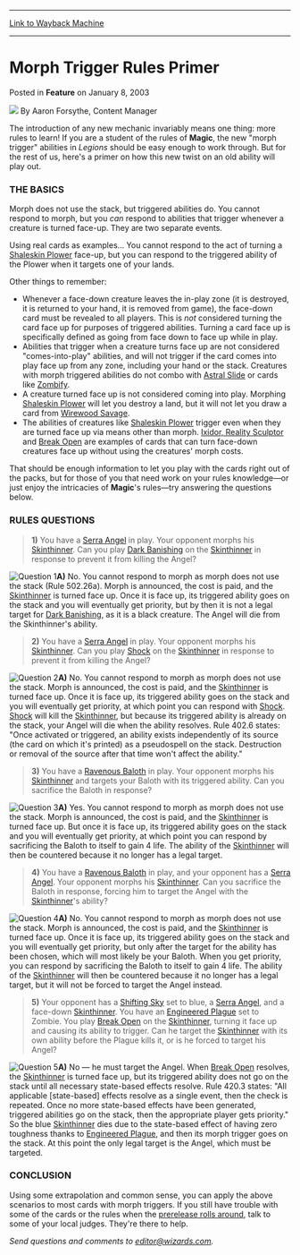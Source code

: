 
---
[Link to Wayback Machine](https://web.archive.org/web/20201111195419/https://magic.wizards.com/en/articles/archive/feature/morph-trigger-rules-primer-2003-01-08-0)

[_metadata_:author]:- "Aaron Forsythe"
[_metadata_:description]:- "The introduction of any new mechanic invariably means one thing: more rules to learn! If you are a student of the rules of Magic, the new `morph trigger` abilities in Legions should be easy enough to work through. But for the rest of us, here's a primer on how this new twist on an old ability will play out."
[_metadata_:generator]:- "Drupal 7 (http://drupal.org)"
[_metadata_:node]:- "630041"
[_metadata_:publish_date]:- "2003-01-08"
[_metadata_:source]:- "div-main-content"
[_metadata_:title]:- "Morph Trigger Rules Primer"
[_metadata_:wayback_capture_timestamp]:- "2020-11-11 19:54:19"
[_metadata_:wayback_raw_url]:- "https://web.archive.org/web/20201111195419id_/https://magic.wizards.com/en/articles/archive/feature/morph-trigger-rules-primer-2003-01-08-0"
[_metadata_:wayback_url]:- "https://magic.wizards.com/en/articles/archive/feature/morph-trigger-rules-primer-2003-01-08-0"
---


Morph Trigger Rules Primer
==========================



 Posted in **Feature**
 on January 8, 2003 






![](https://media.magic.wizards.com/styles/auth_small/public/generic-avatar-150_273.png)
By Aaron Forsythe, Content Manager











The introduction of any new mechanic invariably means one thing: more rules to learn! If you are a student of the rules of **Magic**, the new "morph trigger" abilities in *Legions* should be easy enough to work through. But for the rest of us, here's a primer on how this new twist on an old ability will play out.

### THE BASICS

Morph does not use the stack, but triggered abilities do. You cannot respond to morph, but you *can* respond to abilities that trigger whenever a creature is turned face-up. They are two separate events.

Using real cards as examples… You cannot respond to the act of turning a [Shaleskin Plower](http://gatherer.wizards.com/Pages/Card/Details.aspx?name=Shaleskin+Plower) face-up, but you can respond to the triggered ability of the Plower when it targets one of your lands.

Other things to remember:

* Whenever a face-down creature leaves the in-play zone (it is destroyed, it is returned to your hand, it is removed from game), the face-down card must be revealed to all players. This is *not* considered turning the card face up for purposes of triggered abilities. Turning a card face up is specifically defined as going from face down to face up while in play.
* Abilities that trigger when a creature turns face up are not considered "comes-into-play" abilities, and will not trigger if the card comes into play face up from any zone, including your hand or the stack. Creatures with morph triggered abilities do not combo with [Astral Slide](http://gatherer.wizards.com/Pages/Card/Details.aspx?name=Astral+Slide) or cards like [Zombify](http://gatherer.wizards.com/Pages/Card/Details.aspx?name=Zombify).
* A creature turned face up is not considered coming into play. Morphing [Shaleskin Plower](http://gatherer.wizards.com/Pages/Card/Details.aspx?name=Shaleskin+Plower) will let you destroy a land, but it will not let you draw a card from [Wirewood Savage](http://gatherer.wizards.com/Pages/Card/Details.aspx?name=Wirewood+Savage).
* The abilities of creatures like [Shaleskin Plower](http://gatherer.wizards.com/Pages/Card/Details.aspx?name=Shaleskin+Plower) trigger even when they are turned face up via means other than morph. [Ixidor, Reality Sculptor](http://gatherer.wizards.com/Pages/Card/Details.aspx?name=Ixidor%2C+Reality+Sculptor) and [Break Open](http://gatherer.wizards.com/Pages/Card/Details.aspx?name=Break+Open) are examples of cards that can turn face-down creatures face up without using the creatures' morph costs.

That should be enough information to let you play with the cards right out of the packs, but for those of you that need work on your rules knowledge—or just enjoy the intricacies of **Magic**'s rules—try answering the questions below.

### RULES QUESTIONS


> 
> **1)** You have a [Serra Angel](http://gatherer.wizards.com/Pages/Card/Details.aspx?name=Serra+Angel) in play. Your opponent morphs his [Skinthinner](http://gatherer.wizards.com/Pages/Card/Details.aspx?name=Skinthinner). Can you play [Dark Banishing](http://gatherer.wizards.com/Pages/Card/Details.aspx?name=Dark+Banishing) on the [Skinthinner](http://gatherer.wizards.com/Pages/Card/Details.aspx?name=Skinthinner) in response to prevent it from killing the Angel?
> 
> 
> 

![Question 1](https://media.magic.wizards.com/image_legacy_migration/magic/images/mtgcom/fcpics/features/119_question1.jpg)**A)** No. You cannot respond to morph as morph does not use the stack (Rule 502.26a). Morph is announced, the cost is paid, and the [Skinthinner](http://gatherer.wizards.com/Pages/Card/Details.aspx?name=Skinthinner) is turned face up. Once it is face up, its triggered ability goes on the stack and you will eventually get priority, but by then it is not a legal target for [Dark Banishing](http://gatherer.wizards.com/Pages/Card/Details.aspx?name=Dark+Banishing), as it is a black creature. The Angel will die from the Skinthinner's ability.


> 
> **2)** You have a [Serra Angel](http://gatherer.wizards.com/Pages/Card/Details.aspx?name=Serra+Angel) in play. Your opponent morphs his [Skinthinner](http://gatherer.wizards.com/Pages/Card/Details.aspx?name=Skinthinner). Can you play [Shock](http://gatherer.wizards.com/Pages/Card/Details.aspx?name=Shock) on the [Skinthinner](http://gatherer.wizards.com/Pages/Card/Details.aspx?name=Skinthinner) in response to prevent it from killing the Angel?
> 
> 
> 

![Question 2](https://media.magic.wizards.com/image_legacy_migration/magic/images/mtgcom/fcpics/features/119_question2.jpg)**A)** No. You cannot respond to morph as morph does not use the stack. Morph is announced, the cost is paid, and the [Skinthinner](http://gatherer.wizards.com/Pages/Card/Details.aspx?name=Skinthinner) is turned face up. Once it is face up, its triggered ability goes on the stack and you will eventually get priority, at which point you can respond with [Shock](http://gatherer.wizards.com/Pages/Card/Details.aspx?name=Shock). [Shock](http://gatherer.wizards.com/Pages/Card/Details.aspx?name=Shock) will kill the [Skinthinner](http://gatherer.wizards.com/Pages/Card/Details.aspx?name=Skinthinner), but because its triggered ability is already on the stack, your Angel will die when the ability resolves. Rule 402.6 states: "Once activated or triggered, an ability exists independently of its source (the card on which it's printed) as a pseudospell on the stack. Destruction or removal of the source after that time won't affect the ability."


> 
> **3)** You have a [Ravenous Baloth](http://gatherer.wizards.com/Pages/Card/Details.aspx?name=Ravenous+Baloth) in play. Your opponent morphs his [Skinthinner](http://gatherer.wizards.com/Pages/Card/Details.aspx?name=Skinthinner) and targets your Baloth with its triggered ability. Can you sacrifice the Baloth in response?
> 
> 

![Question 3](https://media.magic.wizards.com/image_legacy_migration/magic/images/mtgcom/fcpics/features/119_question3.jpg)**A)** Yes. You cannot respond to morph as morph does not use the stack. Morph is announced, the cost is paid, and the [Skinthinner](http://gatherer.wizards.com/Pages/Card/Details.aspx?name=Skinthinner) is turned face up. But once it is face up, its triggered ability goes on the stack and you will eventually get priority, at which point you can respond by sacrificing the Baloth to itself to gain 4 life. The ability of the [Skinthinner](http://gatherer.wizards.com/Pages/Card/Details.aspx?name=Skinthinner) will then be countered because it no longer has a legal target.


> **4)** You have a [Ravenous Baloth](http://gatherer.wizards.com/Pages/Card/Details.aspx?name=Ravenous+Baloth) in play, and your opponent has a [Serra Angel](http://gatherer.wizards.com/Pages/Card/Details.aspx?name=Serra+Angel). Your opponent morphs his [Skinthinner](http://gatherer.wizards.com/Pages/Card/Details.aspx?name=Skinthinner). Can you sacrifice the Baloth in response, forcing him to target the Angel with the [Skinthinner](http://gatherer.wizards.com/Pages/Card/Details.aspx?name=Skinthinner)'s ability?
> 
> 

![Question 4](https://media.magic.wizards.com/image_legacy_migration/magic/images/mtgcom/fcpics/features/119_question4.jpg)**A)** No. You cannot respond to morph as morph does not use the stack. Morph is announced, the cost is paid, and the [Skinthinner](http://gatherer.wizards.com/Pages/Card/Details.aspx?name=Skinthinner) is turned face up. Once it is face up, its triggered ability goes on the stack and you will eventually get priority, but only after the target for the ability has been chosen, which will most likely be your Baloth. When you get priority, you can respond by sacrificing the Baloth to itself to gain 4 life. The ability of the [Skinthinner](http://gatherer.wizards.com/Pages/Card/Details.aspx?name=Skinthinner) will then be countered because it no longer has a legal target, but it will not be forced to target the Angel instead.


> **5)** Your opponent has a [Shifting Sky](http://gatherer.wizards.com/Pages/Card/Details.aspx?name=Shifting+Sky) set to blue, a [Serra Angel](http://gatherer.wizards.com/Pages/Card/Details.aspx?name=Serra+Angel), and a face-down [Skinthinner](http://gatherer.wizards.com/Pages/Card/Details.aspx?name=Skinthinner). You have an [Engineered Plague](http://gatherer.wizards.com/Pages/Card/Details.aspx?name=Engineered+Plague) set to Zombie. You play [Break Open](http://gatherer.wizards.com/Pages/Card/Details.aspx?name=Break+Open) on the [Skinthinner](http://gatherer.wizards.com/Pages/Card/Details.aspx?name=Skinthinner), turning it face up and causing its ability to trigger. Can he target the [Skinthinner](http://gatherer.wizards.com/Pages/Card/Details.aspx?name=Skinthinner) with its own ability before the Plague kills it, or is he forced to target his Angel?
> 
> 

![Question 5](https://media.magic.wizards.com/image_legacy_migration/magic/images/mtgcom/fcpics/features/119_question5.jpg)**A)** No — he must target the Angel. When [Break Open](http://gatherer.wizards.com/Pages/Card/Details.aspx?name=Break+Open) resolves, the [Skinthinner](http://gatherer.wizards.com/Pages/Card/Details.aspx?name=Skinthinner) is turned face up, but its triggered ability does not go on the stack until all necessary state-based effects resolve. Rule 420.3 states: "All applicable [state-based] effects resolve as a single event, then the check is repeated. Once no more state-based effects have been generated, triggered abilities go on the stack, then the appropriate player gets priority." So the blue [Skinthinner](http://gatherer.wizards.com/Pages/Card/Details.aspx?name=Skinthinner) dies due to the state-based effect of having zero toughness thanks to [Engineered Plague](http://gatherer.wizards.com/Pages/Card/Details.aspx?name=Engineered+Plague), and then its morph trigger goes on the stack. At this point the only legal target is the Angel, which must be targeted.

###  CONCLUSION

Using some extrapolation and common sense, you can apply the above scenarios to most cards with morph triggers. If you still have trouble with some of the cards or the rules when the [prerelease rolls around](http://archive.wizards.com/Magic/Magazine/Article.aspx?x=events/magic/prereleases), talk to some of your local judges. They're there to help.

*Send questions and comments to editor@wizards.com.*





